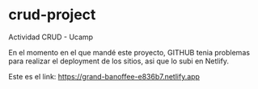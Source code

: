 # crud-project
Actividad CRUD - Ucamp


En el momento en el que mandé este proyecto, GITHUB tenia problemas para realizar el deployment de los sitios, asi que lo subi en Netlify.

Este es el link: https://grand-banoffee-e836b7.netlify.app
